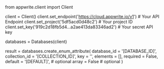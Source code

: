 from appwrite.client import Client

client = Client()
client.set_endpoint('https://cloud.appwrite.io/v1') # Your API Endpoint
client.set_project('5df5acd0d48c2') # Your project ID
client.set_key('919c2d18fb5d4...a2ae413da83346ad2') # Your secret API key

databases = Databases(client)

result = databases.create_enum_attribute(
    database_id = '[DATABASE_ID]',
    collection_id = '[COLLECTION_ID]',
    key = '',
    elements = [],
    required = False,
    default = '[DEFAULT]', # optional
    array = False # optional
)
